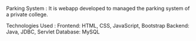 Parking System : 
It is webapp developed to managed the parking system of a private college. 

Technologies Used : 
Frontend: HTML, CSS, JavaScript, Bootstrap
Backend: Java, JDBC, Servlet
Database: MySQL

